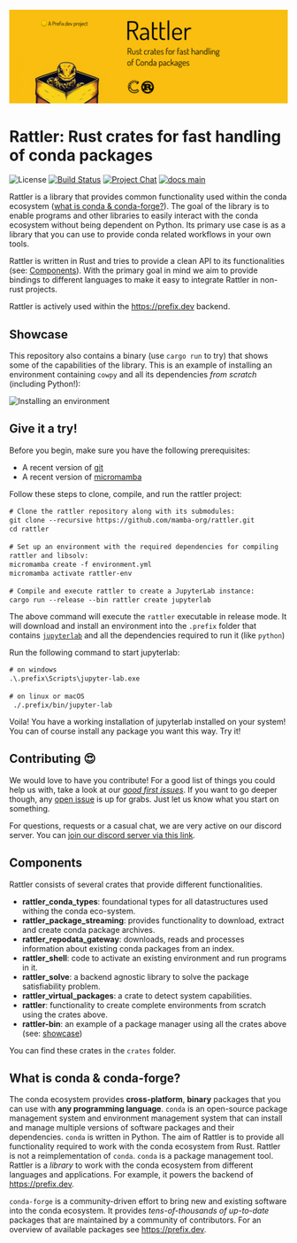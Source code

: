 ![An image of a snake in a box](assets/rattler-readme-image.png)

# Rattler: Rust crates for fast handling of conda packages

![License][license-badge]
[![Build Status][build-badge]][build]
[![Project Chat][chat-badge]][chat-url]
[![docs main][docs-main-badge]][docs-main]

[license-badge]: https://img.shields.io/badge/license-BSD--3--Clause-blue?style=flat-square
[build-badge]: https://img.shields.io/github/actions/workflow/status/mamba-org/rattler/rust-compile.yml?style=flat-square&branch=main
[build]: https://github.com/mamba-org/rattler/actions
[chat-badge]: https://img.shields.io/discord/1082332781146800168.svg?label=&logo=discord&logoColor=ffffff&color=7389D8&labelColor=6A7EC2&style=flat-square
[chat-url]: https://discord.gg/kKV8ZxyzY4
[docs-main-badge]: https://img.shields.io/badge/docs-main-yellow.svg?style=flat-square
[docs-main]: https://mamba-org.github.io/rattler

Rattler is a library that provides common functionality used within the conda ecosystem ([what is conda & conda-forge?](#what-is-conda--conda-forge)).
The goal of the library is to enable programs and other libraries to easily interact with the conda ecosystem without being dependent on Python.
Its primary use case is as a library that you can use to provide conda related workflows in your own tools.

Rattler is written in Rust and tries to provide a clean API to its functionalities (see: [Components](#components)). 
With the primary goal in mind we aim to provide bindings to different languages to make it easy to integrate Rattler in non-rust projects.

Rattler is actively used within the https://prefix.dev backend.

## Showcase

This repository also contains a binary (use `cargo run` to try) that shows some of the capabilities of the library.
This is an example of installing an environment containing `cowpy` and all its dependencies _from scratch_ (including Python!):

![Installing an environment](/assets/showcase_create.gif)

## Give it a try!

Before you begin, make sure you have the following prerequisites:
- A recent version of [git](https://git-scm.com/book/en/v2/Getting-Started-Installing-Git)
- A recent version of [micromamba](https://github.com/mamba-org/micromamba-releases)

Follow these steps to clone, compile, and run the rattler project:
```shell
# Clone the rattler repository along with its submodules:
git clone --recursive https://github.com/mamba-org/rattler.git
cd rattler

# Set up an environment with the required dependencies for compiling rattler and libsolv:
micromamba create -f environment.yml
micromamba activate rattler-env

# Compile and execute rattler to create a JupyterLab instance:
cargo run --release --bin rattler create jupyterlab
```

The above command will execute the `rattler` executable in release mode.
It will download and install an environment into the `.prefix` folder that contains [`jupyterlab`](https://jupyterlab.readthedocs.io/en/stable/getting_started/overview.html) and all the dependencies required to run it (like `python`)

Run the following command to start jupyterlab:

```shell
# on windows
.\.prefix\Scripts\jupyter-lab.exe

# on linux or macOS
 ./.prefix/bin/jupyter-lab
```

Voila! 
You have a working installation of jupyterlab installed on your system! 
You can of course install any package you want this way. 
Try it!

## Contributing 😍

We would love to have you contribute! 
For a good list of things you could help us with, take a look at our [*good first issues*](https://github.com/mamba-org/rattler/issues?q=is%3Aissue+is%3Aopen+label%3A%22good+first+issue%22). 
If you want to go deeper though, any [open issue](https://github.com/mamba-org/rattler/issues) is up for grabs. 
Just let us know what you start on something.

For questions, requests or a casual chat, we are very active on our discord server. You can [join our discord server via this link][chat-url].

## Components

Rattler consists of several crates that provide different functionalities. 

* **rattler_conda_types**: foundational types for all datastructures used withing the conda eco-system.
* **rattler_package_streaming**: provides functionality to download, extract and create conda package archives.  
* **rattler_repodata_gateway**: downloads, reads and processes information about existing conda packages from an index.
* **rattler_shell**: code to activate an existing environment and run programs in it.
* **rattler_solve**: a backend agnostic library to solve the package satisfiability problem.
* **rattler_virtual_packages**: a crate to detect system capabilities.
* **rattler**: functionality to create complete environments from scratch using the crates above.
* **rattler-bin**: an example of a package manager using all the crates above (see: [showcase](#showcase))

You can find these crates in the `crates` folder.

## What is conda & conda-forge?

The conda ecosystem provides **cross-platform**, **binary** packages that you can use with **any programming language**.
`conda` is an open-source package management system and environment management system that can install and manage multiple versions of software packages and their dependencies.
`conda` is written in Python.
The aim of Rattler is to provide all functionality required to work with the conda ecosystem from Rust.
Rattler is not a reimplementation of `conda`.
`conda` is a package management tool.
Rattler is a _library_ to work with the conda ecosystem from different languages and applications.
For example, it powers the backend of https://prefix.dev.

`conda-forge` is a community-driven effort to bring new and existing software into the conda ecosystem.
It provides _tens-of-thousands of up-to-date_ packages that are maintained by a community of contributors.
For an overview of available packages see https://prefix.dev.
